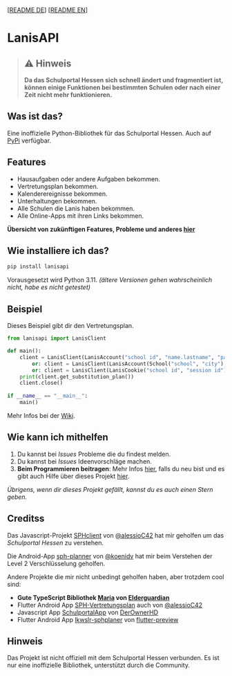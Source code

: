 [[README DE](https://github.com/kurwjan/LanisAPI/blob/master/README-DE.md)]  [[README EN](https://github.com/kurwjan/LanisAPI/blob/master/README.md)]

# LanisAPI

> ## ⚠ Hinweis
> **Da das Schulportal Hessen sich schnell ändert und fragmentiert ist, können einige Funktionen bei bestimmten Schulen oder nach einer Zeit nicht mehr funktionieren.**

## Was ist das?

Eine inoffizielle Python-Bibliothek für das Schulportal Hessen. Auch auf [PyPi](https://pypi.org/project/lanisapi/) verfügbar.

## Features

+ Hausaufgaben oder andere Aufgaben bekommen.
+ Vertretungsplan bekommen.
+ Kalenderereignisse bekommen.
+ Unterhaltungen bekommen.
+ Alle Schulen die Lanis haben bekommen.
+ Alle Online-Apps mit ihren Links bekommen.

**Übersicht von zukünftigen Features, Probleme und anderes [hier](https://github.com/users/kurwjan/projects/2)**

## Wie installiere ich das?

```sh
pip install lanisapi
```

Vorausgesetzt wird Python 3.11. *(ältere Versionen gehen wahrscheinlich nicht, habe es nicht getestet)*

## Beispiel

Dieses Beispiel gibt dir den Vertretungsplan.

```python
from lanisapi import LanisClient

def main():
    client = LanisClient(LanisAccount("school id", "name.lastname", "password"))
        or: client = LanisClient(LanisAccount(School("school", "city"), "name.lastname", "password"))
        or: client = LanisClient(LanisCookie("school id", "session id"))
    print(client.get_substitution_plan())
    client.close()
    
if __name__ == "__main__":
    main()
```

Mehr Infos bei der [Wiki](https://lanisapi.readthedocs.io/en/latest/first_steps.html).

## Wie kann ich mithelfen

1. Du kannst bei *Issues* Probleme die du findest melden.
2. Du kannst bei *Issues* Ideenvorschläge machen.
3. **Beim Programmieren beitragen**: Mehr Infos [hier](https://docs.github.com/en/get-started/quickstart/contributing-to-projects), falls du neu bist und es gibt auch Hilfe über dieses Projekt [hier](https://lanisapi.readthedocs.io/en/latest/contributing/programming_help.html).

*Übrigens, wenn dir dieses Projekt gefällt, kannst du es auch einen Stern geben.*

## Creditss

Das Javascript-Projekt [SPHclient](https://github.com/alessioC42/SPHclient) von [@alessioC42](https://github.com/alessioC42) hat mir geholfen um das *Schulportal Hessen* zu verstehen.

Die Android-App [sph-planner](https://github.com/koenidv/sph-planner) von [@koenidv](https://github.com/koenidv) hat mir beim Verstehen der Level 2 Verschlüsselung geholfen.

Andere Projekte die mir nicht unbedingt geholfen haben, aber trotzdem cool sind:

+ **Gute TypeScript Bibliothek [Maria](https://github.com/elderguardian/maria) von [Elderguardian](https://github.com/elderguardian/)**
+ Flutter Android App [SPH-Vertretungsplan](https://github.com/alessioC42/SPH-vertretungsplan) auch von [@alessioC42](https://github.com/alessioC42)
+ Javascript App [SchulportalApp](https://github.com/DerOwnerHD/SchulportalApp) von [DerOwnerHD](https://github.com/DerOwnerHD)
+ Flutter Android App [lkwslr-sphplaner](https://github.com/flutter-preview/lkwslr-sphplaner) von [flutter-preview](https://github.com/flutter-preview)

## Hinweis

Das Projekt ist nicht offiziell mit dem Schulportal Hessen verbunden. Es ist nur eine inoffizielle Bibliothek, unterstützt durch die Community.
